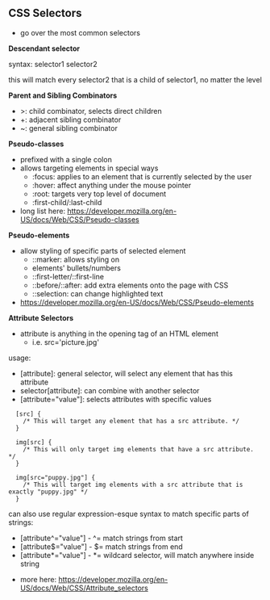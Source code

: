 <h2>CSS Selectors</h2>

- go over the most common selectors

<b>Descendant selector</b>

syntax: selector1 selector2


this will match every selector2 that is a child of selector1, no matter the level

<b>Parent and Sibling Combinators</b>

* \>: child combinator, selects direct children
* +: adjacent sibling combinator
* ~: general sibling combinator

<b>Pseudo-classes</b>

- prefixed with a single colon
- allows targeting elements in special ways
    - :focus: applies to an element that is currently selected by the user
    - :hover: affect anything under the mouse pointer
    - :root: targets very top level of document
    - :first-child/:last-child
- long list here: https://developer.mozilla.org/en-US/docs/Web/CSS/Pseudo-classes

<b>Pseudo-elements</b>

- allow styling of specific parts of selected element
    - ::marker: allows styling on <li> elements' bullets/numbers
    - ::first-letter/::first-line
    - ::before/::after: add extra elements onto the page with CSS
    - ::selection: can change highlighted text
- https://developer.mozilla.org/en-US/docs/Web/CSS/Pseudo-elements

<b>Attribute Selectors</b>

- attribute is anything in the opening tag of an HTML element
    - i.e. src='picture.jpg'

usage:
* [attribute]: general selector, will select any element that has this attribute
* selector[attribute]: can combine with another selector
* [attribute="value"]: selects attributes with specific values

```
  [src] {
    /* This will target any element that has a src attribute. */
  }

  img[src] {
    /* This will only target img elements that have a src attribute. */
  }

  img[src="puppy.jpg"] {
    /* This will target img elements with a src attribute that is exactly "puppy.jpg" */
  }
```

can also use regular expression-esque syntax to match specific parts of strings:

* [attribute^="value"] - ^= match strings from start
* [attribute$="value"] - $= match strings from end
* [attribute*="value"] - *= wildcard selector, will match anywhere inside string

- more here: https://developer.mozilla.org/en-US/docs/Web/CSS/Attribute_selectors

